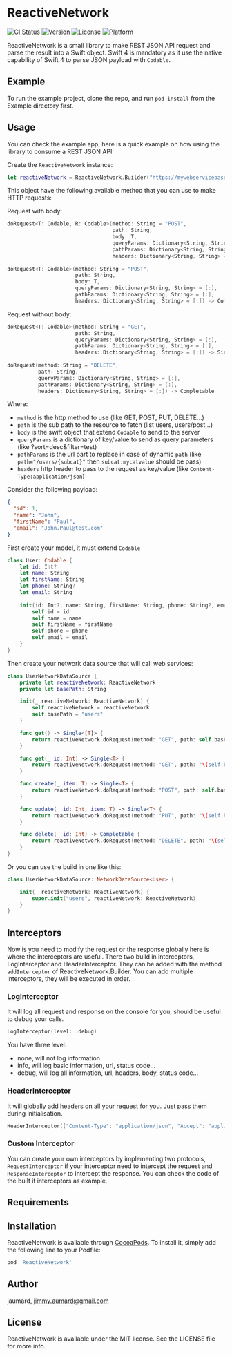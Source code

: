 # ReactiveNetwork

[![CI Status](http://img.shields.io/travis/fa35de542d80347b4a3940d4945d1685503dec3d/ReactiveNetwork.svg?style=flat)](https://travis-ci.org/jaumard/ReactiveNetwork.svg?branch=master)
[![Version](https://img.shields.io/cocoapods/v/ReactiveNetwork.svg?style=flat)](http://cocoapods.org/pods/ReactiveNetwork)
[![License](https://img.shields.io/cocoapods/l/ReactiveNetwork.svg?style=flat)](http://cocoapods.org/pods/ReactiveNetwork)
[![Platform](https://img.shields.io/cocoapods/p/ReactiveNetwork.svg?style=flat)](http://cocoapods.org/pods/ReactiveNetwork)

ReactiveNetwork is a small library to make REST JSON API request and parse the result into a Swift object.
Swift 4 is mandatory as it use the native capability of Swift 4 to parse JSON payload with `Codable`.

## Example

To run the example project, clone the repo, and run `pod install` from the Example directory first.

## Usage
You can check the example app, here is a quick example on how using the library to consume a REST JSON API:

Create the `ReactiveNetwork` instance: 
```swift
let reactiveNetwork = ReactiveNetwork.Builder("https://mywebservicebaseurl/").build()
```

This object have the following available method that you can use to make HTTP requests:

Request with body:
```swift
doRequest<T: Codable, R: Codable>(method: String = "POST", 
                                  path: String,
                                  body: T,
                                  queryParams: Dictionary<String, String> = [:],
                                  pathParams: Dictionary<String, String> = [:],
                                  headers: Dictionary<String, String> = [:]) -> Single<R>
                                  
doRequest<T: Codable>(method: String = "POST", 
                      path: String,
                      body: T,
                      queryParams: Dictionary<String, String> = [:],
                      pathParams: Dictionary<String, String> = [:],
                      headers: Dictionary<String, String> = [:]) -> Completable                                   
```

Request without body:
```swift
doRequest<T: Codable>(method: String = "GET", 
                      path: String, 
                      queryParams: Dictionary<String, String> = [:],
                      pathParams: Dictionary<String, String> = [:],
                      headers: Dictionary<String, String> = [:]) -> Single<T>
                      
doRequest(method: String = "DELETE", 
          path: String, 
          queryParams: Dictionary<String, String> = [:],
          pathParams: Dictionary<String, String> = [:],
          headers: Dictionary<String, String> = [:]) -> Completable                       
```

Where:
 - `method` is the http method to use (like GET, POST, PUT, DELETE...)
 - `path` is the sub path to the resource to fetch (list users, users/post...)
 - `body` is the swift object that extend `Codable` to send to the server
 - `queryParams` is a dictionary of key/value to send as query parameters (like ?sort=desc&filter=test)
 - `pathParams` is the url part to replace in case of dynamic `path` (like `path="/users/{subcat}"` then `subcat:mycatvalue` should be pass)
 - `headers` http header to pass to the request as key/value (like `Content-Type:application/json`)

Consider the following payload: 
```json
{
  "id": 1,
  "name": "John",
  "firstName": "Paul",
  "email": "John.Paul@test.com"
}
```

First create your model, it must extend `Codable`
```swift
class User: Codable {
    let id: Int?
    let name: String
    let firstName: String
    let phone: String?
    let email: String
    
    init(id: Int?, name: String, firstName: String, phone: String?, email: String) {
        self.id = id
        self.name = name
        self.firstName = firstName
        self.phone = phone
        self.email = email
    }
}
```

Then create your network data source that will call web services:
```swift
class UserNetworkDataSource {
    private let reactiveNetwork: ReactiveNetwork
    private let basePath: String

    init(_ reactiveNetwork: ReactiveNetwork) {
        self.reactiveNetwork = reactiveNetwork
        self.basePath = "users"
    }

    func get() -> Single<[T]> {
        return reactiveNetwork.doRequest(method: "GET", path: self.basePath)
    }

    func get(_ id: Int) -> Single<T> {
        return reactiveNetwork.doRequest(method: "GET", path: "\(self.basePath)/\(id)")
    }

    func create(_ item: T) -> Single<T> {
        return reactiveNetwork.doRequest(method: "POST", path: self.basePath, body: item)
    }

    func update(_ id: Int, item: T) -> Single<T> {
        return reactiveNetwork.doRequest(method: "PUT", path: "\(self.basePath)/\(id)", body: item)
    }

    func delete(_ id: Int) -> Completable {
        return reactiveNetwork.doRequest(method: "DELETE", path: "\(self.basePath)/\(id)").asCompletable()
    }
}
```

Or you can use the build in one like this: 

```swift
class UserNetworkDataSource: NetworkDataSource<User> {

    init(_ reactiveNetwork: ReactiveNetwork) {
        super.init("users", reactiveNetwork: ReactiveNetwork)
    }
}
```

## Interceptors
Now is you need to modify the request or the response globally here is where the interceptors are useful.
There two build in interceptors, LogInterceptor and HeaderInterceptor. They can be added with the method `addInterceptor` of ReactiveNetwork.Builder.
You can add multiple interceptors, they will be executed in order.

### LogInterceptor
It will log all request and response on the console for you, should be useful to debug your calls.
```swift
LogInterceptor(level: .debug)
```
You have three level: 
- none, will not log information
- info, will log basic information, url, status code...
- debug, will log all information, url, headers, body, status code...

### HeaderInterceptor
It will globally add headers on all your request for you. Just pass them during initialisation.
```swift
HeaderInterceptor(["Content-Type": "application/json", "Accept": "application/json"])
```

### Custom Interceptor
You can create your own interceptors by implementing two protocols, `RequestInterceptor` if your interceptor need to intercept the request and `ResponseInterceptor` to intercept the response.
You can check the code of the built it interceptors as example. 

## Requirements

## Installation

ReactiveNetwork is available through [CocoaPods](http://cocoapods.org). To install
it, simply add the following line to your Podfile:

```ruby
pod 'ReactiveNetwork'
```

## Author

jaumard, jimmy.aumard@gmail.com

## License

ReactiveNetwork is available under the MIT license. See the LICENSE file for more info.
